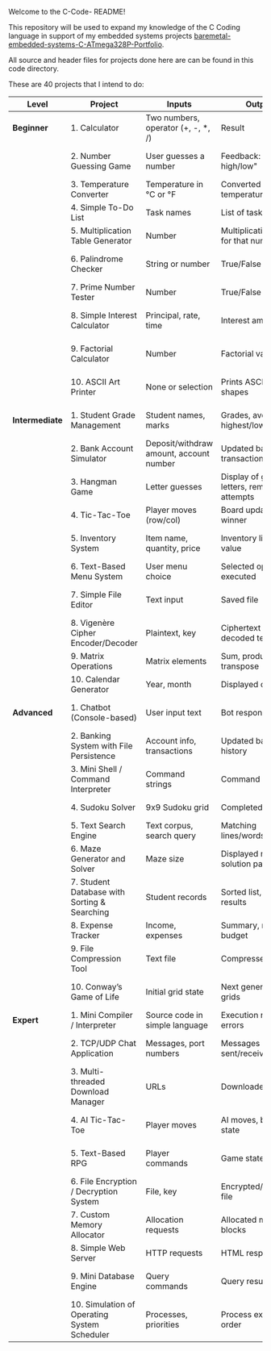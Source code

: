 Welcome to the C-Code- README!

This repository will be used to expand my knowledge of the C Coding language in support of my embedded systems projects [baremetal-embedded-systems-C-ATmega328P-Portfolio](https://github.com/gerrick-mundt/baremetal-embedded-systems-C-ATmega328P-Portfolio).

All source and header files for projects done here are can be found in this code directory.

These are 40 projects that I intend to do:

| Level | Project | Inputs | Outputs | Behavior / Description |
|-------|--------|--------|---------|-----------------------|
| **Beginner** | 1. Calculator | Two numbers, operator (+, -, *, /) | Result | Performs basic arithmetic on two numbers. |
| | 2. Number Guessing Game | User guesses a number | Feedback: "Too high/low" | Random number generated; user guesses until correct. |
| | 3. Temperature Converter | Temperature in °C or °F | Converted temperature | Converts between Celsius and Fahrenheit. |
| | 4. Simple To-Do List | Task names | List of tasks | User adds tasks; program displays the list. |
| | 5. Multiplication Table Generator | Number | Multiplication table for that number | Prints multiplication table from 1 to 12. |
| | 6. Palindrome Checker | String or number | True/False | Checks if input reads the same forwards and backwards. |
| | 7. Prime Number Tester | Number | True/False | Determines if the number is prime. |
| | 8. Simple Interest Calculator | Principal, rate, time | Interest amount | Computes simple interest using the formula I = P * R * T. |
| | 9. Factorial Calculator | Number | Factorial value | Computes factorial of a number recursively or iteratively. |
| | 10. ASCII Art Printer | None or selection | Prints ASCII art shapes | Prints shapes like triangle, square, or diamond using loops. |
| **Intermediate** | 1. Student Grade Management | Student names, marks | Grades, average, highest/lowest | Stores student marks and computes summary statistics. |
| | 2. Bank Account Simulator | Deposit/withdraw amount, account number | Updated balance, transaction logs | Simulates simple account operations. |
| | 3. Hangman Game | Letter guesses | Display of guessed letters, remaining attempts | User guesses letters of a word until solved or attempts run out. |
| | 4. Tic-Tac-Toe | Player moves (row/col) | Board updates, winner | Two-player game; checks for wins/draws. |
| | 5. Inventory System | Item name, quantity, price | Inventory list, total value | Tracks items and computes total inventory value. |
| | 6. Text-Based Menu System | User menu choice | Selected option executed | Demonstrates structured control flow via menus. |
| | 7. Simple File Editor | Text input | Saved file | Reads/writes text files, append or overwrite content. |
| | 8. Vigenère Cipher Encoder/Decoder | Plaintext, key | Ciphertext or decoded text | Encrypts/decrypts text using the Vigenère cipher. |
| | 9. Matrix Operations | Matrix elements | Sum, product, transpose | Performs basic matrix operations. |
| | 10. Calendar Generator | Year, month | Displayed calendar | Prints a monthly calendar. |
| **Advanced** | 1. Chatbot (Console-based) | User input text | Bot response | Responds to user queries with pre-defined patterns. |
| | 2. Banking System with File Persistence | Account info, transactions | Updated balances, history | Stores data persistently in files. |
| | 3. Mini Shell / Command Interpreter | Command strings | Command output | Executes basic shell commands. |
| | 4. Sudoku Solver | 9x9 Sudoku grid | Completed grid | Solves Sudoku using backtracking. |
| | 5. Text Search Engine | Text corpus, search query | Matching lines/words | Searches text files for keywords. |
| | 6. Maze Generator and Solver | Maze size | Displayed maze, solution path | Generates random maze and finds a path from start to end. |
| | 7. Student Database with Sorting & Searching | Student records | Sorted list, search results | Allows sorting/searching by name or score. |
| | 8. Expense Tracker | Income, expenses | Summary, remaining budget | Tracks expenses and shows monthly report. |
| | 9. File Compression Tool | Text file | Compressed file | Implements simple compression (e.g., RLE). |
| | 10. Conway’s Game of Life | Initial grid state | Next generation grids | Simulates cellular automaton based on simple rules. |
| **Expert** | 1. Mini Compiler / Interpreter | Source code in simple language | Execution results or errors | Parses and executes a tiny language. |
| | 2. TCP/UDP Chat Application | Messages, port numbers | Messages sent/received | Simulates network communication via sockets. |
| | 3. Multi-threaded Download Manager | URLs | Downloaded files | Splits files into chunks and downloads concurrently. |
| | 4. AI Tic-Tac-Toe | Player moves | AI moves, board state | Implements unbeatable AI using minimax algorithm. |
| | 5. Text-Based RPG | Player commands | Game state, stats | Turn-based game with inventory, battles, and leveling. |
| | 6. File Encryption / Decryption System | File, key | Encrypted/decrypted file | Implements symmetric encryption (AES or simplified). |
| | 7. Custom Memory Allocator | Allocation requests | Allocated memory blocks | Mimics malloc/free for learning memory management. |
| | 8. Simple Web Server | HTTP requests | HTML responses | Serves basic web pages from local files. |
| | 9. Mini Database Engine | Query commands | Query results | Stores records and handles simple SELECT/INSERT/DELETE. |
| | 10. Simulation of Operating System Scheduler | Processes, priorities | Process execution order | Simulates CPU scheduling algorithms (FCFS, SJF, Round Robin). |

